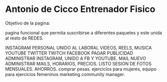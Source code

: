 # Antonio de Cicco Entrenador Fisico
Objetivo de la pagina:

pagina funcional que permita suscribirse a diferentes paquetes y este unida al resto de REDES.

INSTAGRAM PERSONAL UNIDO AL LABORAL
VIDEOS, REELS, MUSICA
YOUTUBE
TWITTER
TWITCH
FACEBOOK
PAGAR PUBLICIDAD
ADMINISTRAR INSTAGRAM, UNIDO A FB Y YOUTUBE. MAIL NUEVO 
ADMINISTRAR MAILS, HORARIOS, PRECIOS. LISTO 
SESION DE FOTOS MENSUALES.
AHORROS.
comprar pesas. ejercicios para mujeres, equipo para ejercicios femeninos
marketing
community manager.
